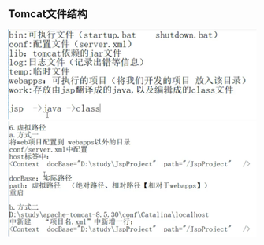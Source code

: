 ## Tomcat文件结构

![image-20200924151105036](Tomcat.assets/image-20200924151209530.png)![image-20200924151000631](Tomcat.assets/image-20200924151000631.png)